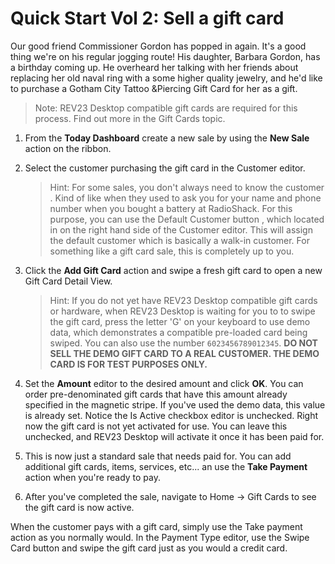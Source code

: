 # Quick Start Vol 2: Sell a gift card

Our good friend Commissioner Gordon has popped in again. It's a good thing we're on his regular jogging route! His daughter, Barbara Gordon, has a birthday coming up. He overheard her talking with her friends about replacing her old naval ring with a some higher quality jewelry, and he'd like to purchase a Gotham City Tattoo &Piercing Gift Card for her as a gift.

> Note: REV23 Desktop compatible gift cards are required for this process. Find out more in the Gift Cards topic.

1. From the **Today Dashboard** create a new sale by using the **New Sale** action on the ribbon.

2. Select the customer purchasing the gift card in the Customer editor.

    > Hint: For some sales, you don't always need to know the customer . Kind of like when they used to ask you for your name and phone number when you bought a battery at RadioShack. For this purpose, you can use the Default Customer button , which located in on the right hand side of the Customer editor. This will assign the default customer which is basically a walk-in customer. For something like a gift card sale, this is completely up to you.

3. Click the **Add Gift Card** action and swipe a fresh gift card to open a new Gift Card Detail View.

    > Hint: If you do not yet have REV23 Desktop compatible gift cards or hardware, when REV23 Desktop is waiting for you to to swipe the gift card, press the letter 'G' on your keyboard to use demo data, which demonstrates a compatible pre-loaded card being swiped. You can also use the number `6023456789012345`. **DO NOT SELL THE DEMO GIFT CARD TO A REAL CUSTOMER. THE DEMO CARD IS FOR TEST PURPOSES ONLY.**

4. Set the **Amount** editor to the desired amount and click **OK**. You can order pre-denominated gift cards that have this amount already specified in the magnetic stripe. If you've used the demo data, this value is already set.  Notice the Is Active checkbox editor is unchecked. Right now the gift card is not yet activated for use. You can leave this unchecked, and REV23 Desktop will activate it once it has been paid for.

5. This is now just a standard sale that needs paid for. You can add additional gift cards, items, services, etc... an use the **Take Payment** action when you're ready to pay.

6. After you've completed the sale, navigate to Home -> Gift Cards to see the gift card is now active.

When the customer pays with a gift card, simply use the Take payment action as you normally would. In the Payment Type editor, use the Swipe Card button  and swipe the gift card just as you would a credit card.